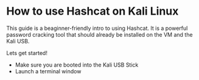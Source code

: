 # How to use Hashcat on Kali Linux

This guide is a beaginner-friendly intro to using Hashcat. It is a powerful password cracking tool that should already be installed on the VM and the Kali USB.

Lets get started!
- Make sure you are booted into the Kali USB Stick
- Launch a terminal window